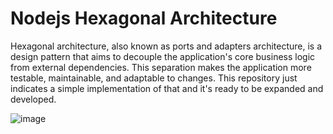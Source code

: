 # Nodejs Hexagonal Architecture
Hexagonal architecture, also known as ports and adapters architecture, is a design pattern that aims to decouple the application's core business logic from external dependencies. This separation makes the application more testable, maintainable, and adaptable to changes.
This repository just indicates a simple implementation of that and it's ready to be expanded and developed.

![image](https://github.com/user-attachments/assets/b4de70a5-f87e-42e5-866c-89b4ff49868f)
